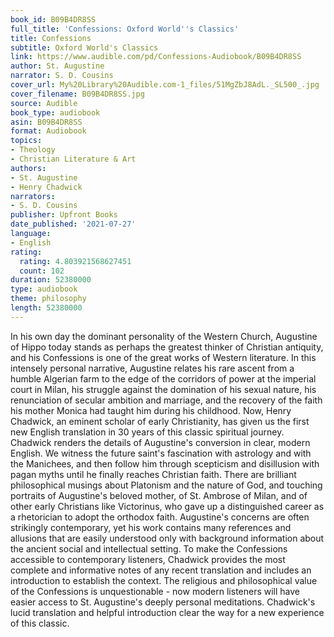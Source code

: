 ```yaml
---
book_id: B09B4DR8SS
full_title: 'Confessions: Oxford World''s Classics'
title: Confessions
subtitle: Oxford World's Classics
link: https://www.audible.com/pd/Confessions-Audiobook/B09B4DR8SS
author: St. Augustine
narrator: S. D. Cousins
cover_url: My%20Library%20Audible.com-1_files/51MgZbJ8AdL._SL500_.jpg
cover_filename: B09B4DR8SS.jpg
source: Audible
book_type: audiobook
asin: B09B4DR8SS
format: Audiobook
topics:
- Theology
- Christian Literature & Art
authors:
- St. Augustine
- Henry Chadwick
narrators:
- S. D. Cousins
publisher: Upfront Books
date_published: '2021-07-27'
language:
- English
rating:
  rating: 4.803921568627451
  count: 102
duration: 52380000
type: audiobook
theme: philosophy
length: 52380000
---
```

In his own day the dominant personality of the Western Church, Augustine of Hippo today stands as perhaps the greatest thinker of Christian antiquity, and his Confessions is one of the great works of Western literature. In this intensely personal narrative, Augustine relates his rare ascent from a humble Algerian farm to the edge of the corridors of power at the imperial court in Milan, his struggle against the domination of his sexual nature, his renunciation of secular ambition and marriage, and the recovery of the faith his mother Monica had taught him during his childhood.
Now, Henry Chadwick, an eminent scholar of early Christianity, has given us the first new English translation in 30 years of this classic spiritual journey. Chadwick renders the details of Augustine's conversion in clear, modern English. We witness the future saint's fascination with astrology and with the Manichees, and then follow him through scepticism and disillusion with pagan myths until he finally reaches Christian faith. There are brilliant philosophical musings about Platonism and the nature of God, and touching portraits of Augustine's beloved mother, of St. Ambrose of Milan, and of other early Christians like Victorinus, who gave up a distinguished career as a rhetorician to adopt the orthodox faith. Augustine's concerns are often strikingly contemporary, yet his work contains many references and allusions that are easily understood only with background information about the ancient social and intellectual setting. To make the Confessions accessible to contemporary listeners, Chadwick provides the most complete and informative notes of any recent translation and includes an introduction to establish the context.
The religious and philosophical value of the Confessions is unquestionable - now modern listeners will have easier access to St. Augustine's deeply personal meditations. Chadwick's lucid translation and helpful introduction clear the way for a new experience of this classic.
